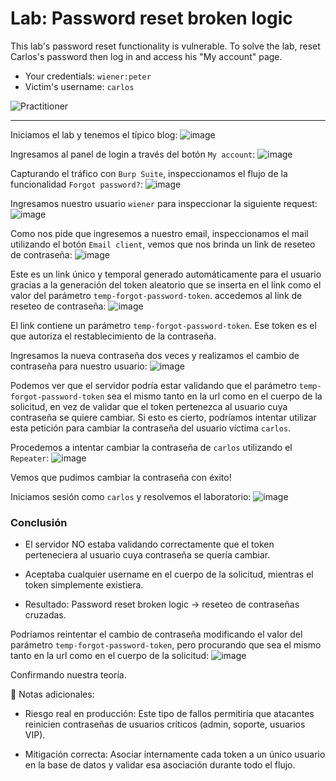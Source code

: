 # Lab: Password reset broken logic

This lab's password reset functionality is vulnerable. To solve the lab, reset Carlos's password then log in and access his "My account" page.

- Your credentials: `wiener:peter`
- Victim's username: `carlos`

![Practitioner](https://img.shields.io/badge/level-Apprentice-green)

---

Iniciamos el lab y tenemos el típico blog:
![image](https://github.com/user-attachments/assets/04daf798-c568-47e3-8702-f748bdc19dda)

Ingresamos al panel de login a través del botón `My account`:
![image](https://github.com/user-attachments/assets/c8654c04-fe13-4f94-af3a-672b769182c6)

Capturando el tráfico con `Burp Suite`, inspeccionamos el flujo de la funcionalidad `Forgot password?`:
![image](https://github.com/user-attachments/assets/a3bfe564-6773-4847-aa76-747cc08d1d47)

Ingresamos nuestro usuario `wiener` para inspeccionar la siguiente request:
![image](https://github.com/user-attachments/assets/128465ab-393e-4dcb-86cd-b546c755214b)

Como nos pide que ingresemos a nuestro email, inspeccionamos el mail utilizando el botón `Email client`, vemos que nos brinda un link de reseteo de contraseña:
![image](https://github.com/user-attachments/assets/d23ddbba-b28a-4b15-a473-20fdc0c5cd5f)

Este es un link único y temporal generado automáticamente para el usuario gracias a la generación del token aleatorio que se inserta en el link como el valor del parámetro `temp-forgot-password-token`. accedemos al link de reseteo de contraseña:
![image](https://github.com/user-attachments/assets/cac8c6af-3f41-47e4-bacc-1c2c9af17354)

El link contiene un parámetro `temp-forgot-password-token`.
Ese token es el que autoriza el restablecimiento de la contraseña.

Ingresamos la nueva contraseña dos veces y realizamos el cambio de contraseña para nuestro usuario:
![image](https://github.com/user-attachments/assets/695b8b3b-58ad-4fad-b8b6-9c881fa30ff6)

Podemos ver que el servidor podría estar validando que el parámetro `temp-forgot-password-token` sea el mismo tanto en la url como en el cuerpo de la solicitud, en vez de validar que el token pertenezca al usuario cuya contraseña se quiere cambiar. Si esto es cierto, podríamos intentar utilizar esta petición para cambiar la contraseña del usuario víctima `carlos`.

Procedemos a intentar cambiar la contraseña de `carlos` utilizando el `Repeater`:
![image](https://github.com/user-attachments/assets/f0184fb6-2d67-4d13-bd7b-8dc06c18fbae)

Vemos que pudimos cambiar la contraseña con éxito!

Iniciamos sesión como `carlos` y resolvemos el laboratorio:
![image](https://github.com/user-attachments/assets/d6f5d7b9-df94-4d55-a3fd-aed84e590f62)


### Conclusión

- El servidor NO estaba validando correctamente que el token perteneciera al usuario cuya contraseña se quería cambiar.

- Aceptaba cualquier username en el cuerpo de la solicitud, mientras el token simplemente existiera.

- Resultado: Password reset broken logic → reseteo de contraseñas cruzadas.

Podríamos reintentar el cambio de contraseña modificando el valor del parámetro `temp-forgot-password-token`, pero procurando que sea el mismo tanto en la url como en el cuerpo de la solicitud:
![image](https://github.com/user-attachments/assets/40509117-a1d7-45b2-bd8d-cf9b53469e04)

Confirmando nuestra teoría.

🔎 Notas adicionales:

- Riesgo real en producción: Este tipo de fallos permitiría que atacantes reinicien contraseñas de usuarios críticos (admin, soporte, usuarios VIP).

- Mitigación correcta: Asociar internamente cada token a un único usuario en la base de datos y validar esa asociación durante todo el flujo.









